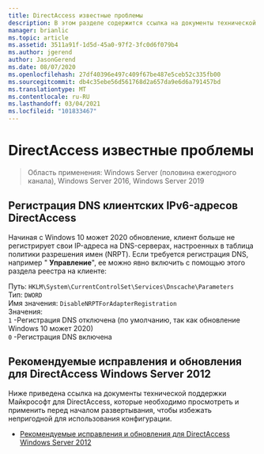 ```yaml
---
title: DirectAccess известные проблемы
description: В этом разделе содержится ссылка на документы технической поддержки Майкрософт для DirectAccess в Windows Server 2016.
manager: brianlic
ms.topic: article
ms.assetid: 3511a91f-1d5d-45a0-97f2-3fc0d6f079b4
ms.author: jgerend
author: JasonGerend
ms.date: 08/07/2020
ms.openlocfilehash: 27df40396e497c409f67be487e5ceb52c335fb00
ms.sourcegitcommit: db4c35ebe56d561768d2a657da9e6d6a791457bd
ms.translationtype: MT
ms.contentlocale: ru-RU
ms.lasthandoff: 03/04/2021
ms.locfileid: "101833467"
---
```

# <a name="directaccess-known-issues"></a>DirectAccess известные проблемы

>Область применения: Windows Server (половина ежегодного канала), Windows Server 2016, Windows Server 2019

## <a name="dns-registration-of-directaccess-client-ipv6-addresses"></a>Регистрация DNS клиентских IPv6-адресов DirectAccess

Начиная с Windows 10 может 2020 обновление, клиент больше не регистрирует свои IP-адреса на DNS-серверах, настроенных в таблица политики разрешения имен (NRPT).
Если требуется регистрация DNS, например " **Управление**", ее можно явно включить с помощью этого раздела реестра на клиенте:

Путь: `HKLM\System\CurrentControlSet\Services\Dnscache\Parameters`<br/>
Тип: `DWORD`<br/>
Имя значения: `DisableNRPTForAdapterRegistration`<br/>
Значения:<br/>
`1` -Регистрация DNS отключена (по умолчанию, так как обновление Windows 10 может 2020)<br/>
`0` -Регистрация DNS включена

## <a name="recommended-hotfixes-and-updates-for-windows-server-2012-directaccess"></a>Рекомендуемые исправления и обновления для DirectAccess Windows Server 2012
Ниже приведена ссылка на документы технической поддержки Майкрософт для DirectAccess, которые необходимо просмотреть и применить перед началом развертывания, чтобы избежать непригодной для использования конфигурации.

-   [Рекомендуемые исправления и обновления для DirectAccess Windows Server 2012](https://support.microsoft.com/kb/2883952)


